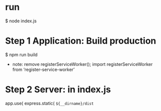 # run
$ node index.js
# Step 1 Application: Build production
$ npm run build
- note: remove registerServiceWorker(); import registerServiceWorker from ‘register-service-worker’
# Step 2 Server: in index.js
app.use( express.static( `${__dirname}/dist`
